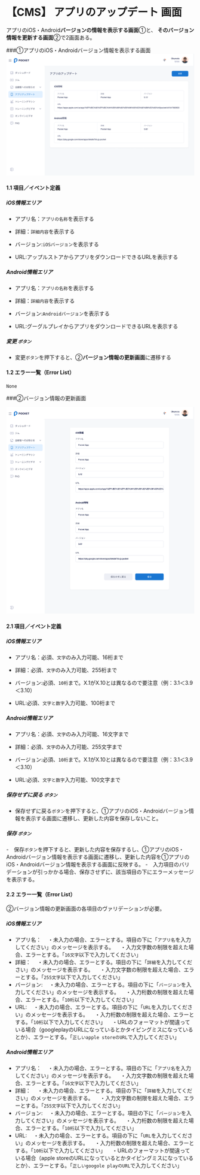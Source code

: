 # 【CMS】 **アプリのアップデート** 画面

アプリのiOS・Android**バージョンの情報を表示する画面**①と、
**そのバージョン情報を更新する画面**②で2画面ある。

###①アプリのiOS・Androidバージョン情報を表示する画面
![nf](image\jp\cms\300\list-app-version.png)


#### 1.1 項目／イベント定義

##### iOS情報エリア

- アプリ名：`アプリの名称`を表示する

- 詳細：`詳細内容`を表示する

- バージョン:`iOSバージョン`を表示する

- URL:アップルストアからアプリをダウンロードできるURLを表示する

##### Android情報エリア

- アプリ名：`アプリの名称`を表示する

- 詳細：`詳細内容`を表示する

- バージョン:`Androidバージョン`を表示する

- URL:グーグルプレイからアプリをダウンロードできるURLを表示する

##### 変更 `ボタン`

- 変更`ボタン`を押下すると、②**バージョン情報の更新画面**に遷移する

#### 1.2 エラー一覧（Error List）

`None`

###②バージョン情報の更新画面

![nf](image\jp\cms\300\list-app-version-update.png)

#### 2.1 項目／イベント定義

##### iOS情報エリア

- アプリ名：必須、`文字`のみ入力可能、16桁まで

- 詳細：必須、`文字`のみ入力可能、255桁まで

- バージョン:必須、`10桁`まで。X.1がX.10とは異なるので要注意（例：3.1＜3.9＜3.10）

- URL:必須、`文字と数字`入力可能、100桁まで

##### Android情報エリア

- アプリ名：必須、`文字`のみ入力可能、16文字まで

- 詳細：必須、`文字`のみ入力可能、255文字まで

- バージョン:必須、`10桁`まで。X.1がX.10とは異なるので要注意（例：3.1＜3.9＜3.10）

- URL:必須、`文字と数字`入力可能、100文字まで

##### 保存せずに戻る `ボタン`

- 保存せずに戻る`ボタン`を押下すると、①アプリのiOS・Androidバージョン情報を表示する画面に遷移し、更新した内容を保存しないこと。

##### 保存 `ボタン`

-　保存`ボタン`を押下すると、更新した内容を保存するし、①アプリのiOS・Androidバージョン情報を表示する画面に遷移し、更新した内容を①アプリのiOS・Androidバージョン情報を表示する画面に反映する。
-　入力項目のバリデーションが引っかかる場合、保存させずに、該当項目の下にエラーメッセージを表示する。

#### 2.2 エラー一覧（Error List）

②バージョン情報の更新画面の各項目のヴァリデーションが必要。
##### iOS情報エリア

- アプリ名：
　・未入力の場合、エラーとする。項目の下に「`アプリ名`を入力してください」のメッセージを表示する。
　・入力文字数の制限を超えた場合、エラーとする。「`16文字`以下で入力してください」
- 詳細：
　・未入力の場合、エラーとする。項目の下に「`詳細`を入力してください」のメッセージを表示する。
　・入力文字数の制限を超えた場合、エラーとする。「`255文字`以下で入力してください」
- バージョン:
　・未入力の場合、エラーとする。項目の下に「`バージョン`を入力してください」のメッセージを表示する。
　・入力桁数の制限を超えた場合、エラーとする。「`10桁`以下で入力してください」
- URL:
　・未入力の場合、エラーとする。項目の下に「`URL`を入力してください」のメッセージを表示する。
　・入力桁数の制限を超えた場合、エラーとする。「`10桁`以下で入力してください」
　・URLのフォーマットが間違っている場合（googleplayのURLになっているとかタイピングミスになっているとか）、エラーとする。「`正しいapple storeのURL`で入力してください」

##### Android情報エリア

- アプリ名：
　・未入力の場合、エラーとする。項目の下に「`アプリ名`を入力してください」のメッセージを表示する。
　・入力文字数の制限を超えた場合、エラーとする。「`16文字`以下で入力してください」
- 詳細：
　・未入力の場合、エラーとする。項目の下に「`詳細`を入力してください」のメッセージを表示する。
　・入力文字数の制限を超えた場合、エラーとする。「`255文字`以下で入力してください」
- バージョン:
　・未入力の場合、エラーとする。項目の下に「`バージョン`を入力してください」のメッセージを表示する。
　・入力桁数の制限を超えた場合、エラーとする。「`10桁`以下で入力してください」
- URL:
　・未入力の場合、エラーとする。項目の下に「`URL`を入力してください」のメッセージを表示する。
　・入力桁数の制限を超えた場合、エラーとする。「`10桁`以下で入力してください」
　・URLのフォーマットが間違っている場合（apple storeのURLになっているとかタイピングミスになっているとか）、エラーとする。「`正しいgoogole playのURL`で入力してください」